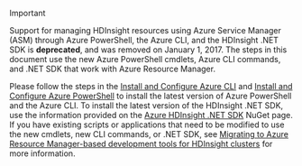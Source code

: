 > [!IMPORTANT]
> Support for managing HDInsight resources using Azure Service Manager (ASM) through Azure PowerShell, the Azure CLI, and the HDInsight .NET SDK is **deprecated**, and was removed on January 1, 2017. The steps in this document use the new Azure PowerShell cmdlets, Azure CLI commands, and .NET SDK that work with Azure Resource Manager.
> 
> Please follow the steps in the [Install and Configure Azure CLI](../articles/cli-install-nodejs.md) and [Install and Configure Azure PowerShell](https://docs.microsoft.com/powershell/azureps-cmdlets-docs) to install the latest version of Azure PowerShell and the Azure CLI. To install the latest version of the HDInsight .NET SDK, use the information provided on the [Azure HDInsight .NET SDK](https://www.nuget.org/packages/Microsoft.WindowsAzure.Management.HDInsight/) NuGet page. If you have existing scripts or applications that need to be modified to use the new cmdlets, new CLI commands, or .NET SDK, see [Migrating to Azure Resource Manager-based development tools for HDInsight clusters](../articles/hdinsight/hdinsight-hadoop-development-using-azure-resource-manager.md) for more information.
> 
>